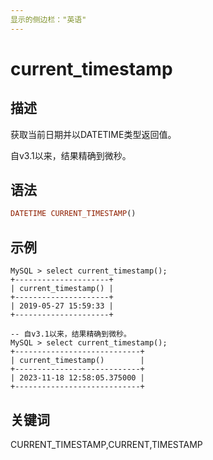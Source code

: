 ```yaml
---
显示的侧边栏："英语"
---
```


# current_timestamp

## 描述

获取当前日期并以DATETIME类型返回值。

自v3.1以来，结果精确到微秒。

## 语法

```Haskell
DATETIME CURRENT_TIMESTAMP()
```

## 示例

```Plain Text
MySQL > select current_timestamp();
+---------------------+
| current_timestamp() |
+---------------------+
| 2019-05-27 15:59:33 |
+---------------------+

-- 自v3.1以来，结果精确到微秒。
MySQL > select current_timestamp();
+----------------------------+
| current_timestamp()        |
+----------------------------+
| 2023-11-18 12:58:05.375000 |
+----------------------------+
```

## 关键词

CURRENT_TIMESTAMP,CURRENT,TIMESTAMP